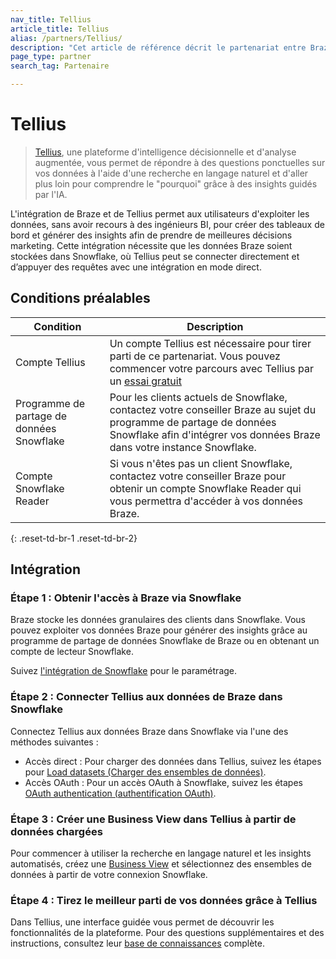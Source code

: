 ```yaml
---
nav_title: Tellius
article_title: Tellius
alias: /partners/Tellius/
description: "Cet article de référence décrit le partenariat entre Braze et Tellius, une plateforme d’intelligence décisionnelle et d’analyses augmentée, vous permettant d’exploiter les données, sans avoir à dépendre des ingénieurs BI, pour créer des tableaux de bord et générer des informations afin de prendre de meilleures décisions marketing."
page_type: partner
search_tag: Partenaire

---
```


# Tellius

> [Tellius](https://www.tellius.com/), une plateforme d'intelligence décisionnelle et d'analyse augmentée, vous permet de répondre à des questions ponctuelles sur vos données à l'aide d'une recherche en langage naturel et d'aller plus loin pour comprendre le "pourquoi" grâce à des insights guidés par l'IA.

L'intégration de Braze et de Tellius permet aux utilisateurs d'exploiter les données, sans avoir recours à des ingénieurs BI, pour créer des tableaux de bord et générer des insights afin de prendre de meilleures décisions marketing. Cette intégration nécessite que les données Braze soient stockées dans Snowflake, où Tellius peut se connecter directement et d’appuyer des requêtes avec une intégration en mode direct.

## Conditions préalables

| Condition | Description |
| ----------- | ----------- |
| Compte Tellius | Un compte Tellius est nécessaire pour tirer parti de ce partenariat. Vous pouvez commencer votre parcours avec Tellius par un [essai gratuit](https://www.tellius.com/free-trial/)|
| Programme de partage de données Snowflake | Pour les clients actuels de Snowflake, contactez votre conseiller Braze au sujet du programme de partage de données Snowflake afin d'intégrer vos données Braze dans votre instance Snowflake.|
| Compte Snowflake Reader | Si vous n'êtes pas un client Snowflake, contactez votre conseiller Braze pour obtenir un compte Snowflake Reader qui vous permettra d'accéder à vos données Braze.|
{: .reset-td-br-1 .reset-td-br-2}

## Intégration

### Étape 1 : Obtenir l'accès à Braze via Snowflake

Braze stocke les données granulaires des clients dans Snowflake. Vous pouvez exploiter vos données Braze pour générer des insights grâce au programme de partage de données Snowflake de Braze ou en obtenant un compte de lecteur Snowflake. 

Suivez [l'intégration de Snowflake]({{site.baseurl}}/partners/data_and_analytics/data_warehouses/snowflake/) pour le paramétrage. 

### Étape 2 : Connecter Tellius aux données de Braze dans Snowflake

Connectez Tellius aux données Braze dans Snowflake via l'une des méthodes suivantes :

- Accès direct : Pour charger des données dans Tellius, suivez les étapes pour [Load datasets (Charger des ensembles de données)](https://help.tellius.com/article/jn6o59d5gk-load-datasets).
- Accès OAuth : Pour un accès OAuth à Snowflake, suivez les étapes [OAuth authentication (authentification OAuth)](https://help.tellius.com/article/11517w63b6-oauth-authentication-for-snowflake).

### Étape 3 : Créer une Business View dans Tellius à partir de données chargées

Pour commencer à utiliser la recherche en langage naturel et les insights automatisés, créez une [Business View](https://help.tellius.com/article/hy9yvh5tom-create-business-view) et sélectionnez des ensembles de données à partir de votre connexion Snowflake.

### Étape 4 : Tirez le meilleur parti de vos données grâce à Tellius

Dans Tellius, une interface guidée vous permet de découvrir les fonctionnalités de la plateforme. Pour des questions supplémentaires et des instructions, consultez leur [base de connaissances](https://help.tellius.com/) complète.